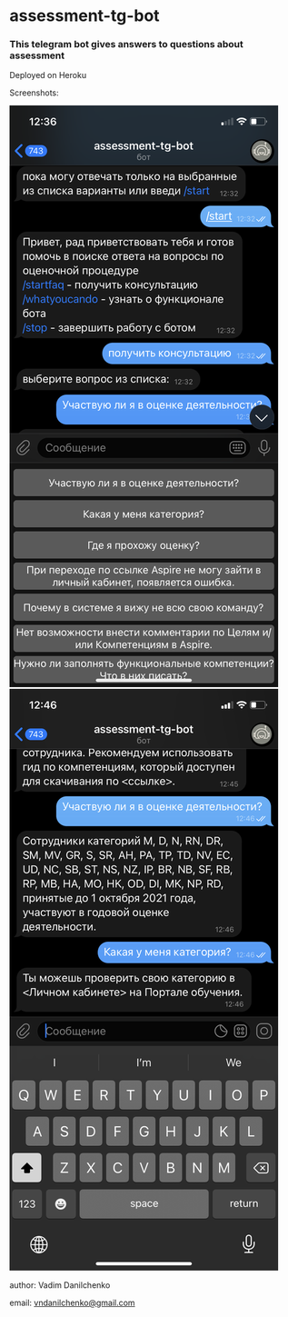 # assessment-tg-bot
### This telegram bot gives answers to questions about assessment

Deployed on Heroku

Screenshots:

![menu](media/1.png)
![answers](media/2.png)

author: Vadim Danilchenko

email: vndanilchenko@gmail.com